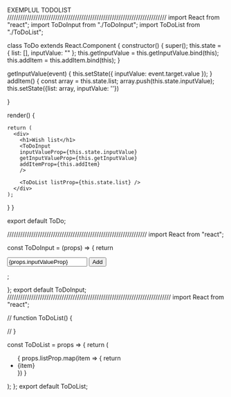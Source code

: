 EXEMPLUL TODOLIST
/////////////////////////////////////////////////////////////////////////
import React from "react";
import ToDoInput from "./ToDoInput";
import ToDoList from "./ToDoList";

class ToDo extends React.Component {
  constructor() {
    super();
    this.state = { 
        list: [], 
        inputValue: "" 
    };
    this.getInputValue = this.getInputValue.bind(this);
    this.addItem = this.addItem.bind(this);
  }

  getInputValue(event) {
    this.setState({ inputValue: event.target.value });
  }
  addItem() {
    const array = this.state.list;
    array.push(this.state.inputValue);
    this.setState({list: array, inputValue: ''})

    
  }

  render() {

    return (
      <div>
        <h1>Wish list</h1>
        <ToDoInput 
        inputValueProp={this.state.inputValue} 
        getInputValueProp={this.getInputValue} 
        addItemProp={this.addItem} 
        />

        <ToDoList listProp={this.state.list} />
      </div>
    );
  }
}

export default ToDo;

////////////////////////////////////////////////////////////////
import React from "react";

const ToDoInput = (props) => {
  return <div>
  <input value={props.inputValueProp} onChange={props.getInputValueProp} />
  <button onClick={props.addItemProp}>Add</button>
  </div>;

};
export default ToDoInput;
///////////////////////////////////////////////////////////////////////////
import React from "react";

// function ToDoList() {

// }

const ToDoList = props => {
  return (
    <ul>
      {
          props.listProp.map(item => {
              return <li>{item}</li>
          })
      }
    </ul>
  );
};
export default ToDoList;
